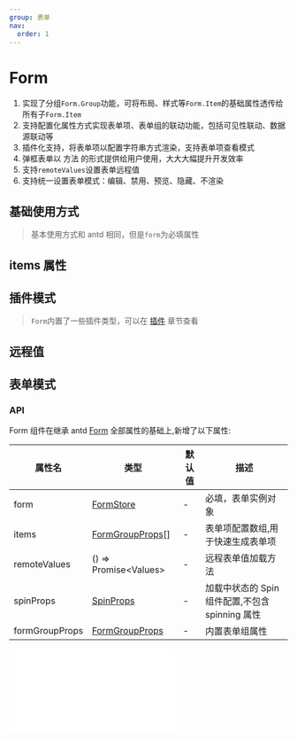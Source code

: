 ```yaml
---
group: 表单
nav:
  order: 1
---
```


# Form

1. 实现了分组`Form.Group`功能，可将布局、样式等`Form.Item`的基础属性透传给所有子`Form.Item`
2. 支持配置化属性方式实现表单项、表单组的联动功能，包括可见性联动、数据源联动等
3. 插件化支持，将表单项以配置字符串方式渲染，支持表单项查看模式
4. 弹框表单以 方法 的形式提供给用户使用，大大大幅提升开发效率
5. 支持`remoteValues`设置表单远程值
6. 支持统一设置表单模式：编辑、禁用、预览、隐藏、不渲染

## 基础使用方式

> 基本使用方式和 antd 相同，但是`form`为必填属性

<code src="./form-base.tsx" ></code>

## items 属性

<code src="./form-items.tsx" ></code>
<code src="./form-items-2.tsx" ></code>

## 插件模式

> `Form`内置了一些插件类型，可以在 [插件](www.baidu.com:TODO) 章节查看

<code src="./form-plugins.tsx" ></code>

## 远程值

<code src="./form-remoteValues.tsx" ></code>

## 表单模式

<code src="./form-mode.tsx" ></code>

### API

Form 组件在继承 antd [Form](https://4x.ant.design/components/form-cn/#Form) 全部属性的基础上,新增了以下属性:

| 属性名         | 类型                                                   | 默认值 | 描述                                            |
| -------------- | ------------------------------------------------------ | ------ | ----------------------------------------------- |
| form           | [FormStore](/form/use-form#form)                       | -      | 必填，表单实例对象                              |
| items          | [FormGroupProps](/form/group#formgroupprops)[]         | -      | 表单项配置数组,用于快速生成表单项               |
| remoteValues   | () => Promise\<Values\>                                | -      | 远程表单值加载方法                              |
| spinProps      | [SpinProps](https://4x.ant.design/components/spin-cn/) | -      | 加载中状态的 Spin 组件配置,不包含 spinning 属性 |
| formGroupProps | [FormGroupProps](/form/group#formgroupprops)           | -      | 内置表单组属性                                  |

<embed src="./_base.md"></embed>
